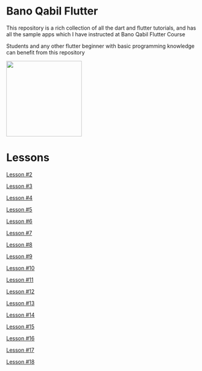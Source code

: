 
# Bano Qabil Flutter

This repository is a rich collection of all the dart and flutter tutorials, and has all the sample apps which I have instructed at Bano Qabil Flutter Course

Students and any other flutter beginner with basic programming knowledge can benefit from this repository

<img src="logo.png" height="200px">

# Lessons 

<a href="https://github.com/hussainhabib2/bano_qabil_flutter/tree/main/lesson_2">Lesson #2</a>

<a href="https://github.com/hussainhabib2/bano_qabil_flutter/tree/main/lesson_3">Lesson #3</a>

<a href="https://github.com/hussainhabib2/bano_qabil_flutter/tree/main/lesson_4">Lesson #4</a>

<a href="https://github.com/hussainhabib2/bano_qabil_flutter/tree/main/lesson_5">Lesson #5</a>

<a href="https://github.com/hussainhabib2/bano_qabil_flutter/tree/main/lesson_6">Lesson #6</a>

<a href="https://github.com/hussainhabib2/bano_qabil_flutter/tree/main/lesson_7">Lesson #7</a>

<a href="https://github.com/hussainhabib2/bano_qabil_flutter/tree/main/lesson_8">Lesson #8</a>

<a href="https://github.com/hussainhabib2/bano_qabil_flutter/tree/main/lesson_9">Lesson #9</a>

<a href="https://github.com/hussainhabib2/bano_qabil_flutter/tree/main/lesson_10">Lesson #10</a>

<a href="https://github.com/hussainhabib2/bano_qabil_flutter/tree/main/lesson_11">Lesson #11</a>

<a href="https://github.com/hussainhabib2/bano_qabil_flutter/tree/main/lesson_12">Lesson #12</a>

<a href="https://github.com/hussainhabib2/bano_qabil_flutter/tree/main/lesson_13">Lesson #13</a>

<a href="https://github.com/hussainhabib2/bano_qabil_flutter/tree/main/lesson_14">Lesson #14</a>

<a href="https://github.com/hussainhabib2/bano_qabil_flutter/tree/main/lesson_15">Lesson #15</a>

<a href="https://github.com/hussainhabib2/bano_qabil_flutter/tree/main/lesson_16">Lesson #16</a>

<a href="https://github.com/hussainhabib2/bano_qabil_flutter/tree/main/lesson_17">Lesson #17</a>

<a href="https://github.com/hussainhabib2/bano_qabil_flutter/tree/main/lesson_18">Lesson #18</a>





